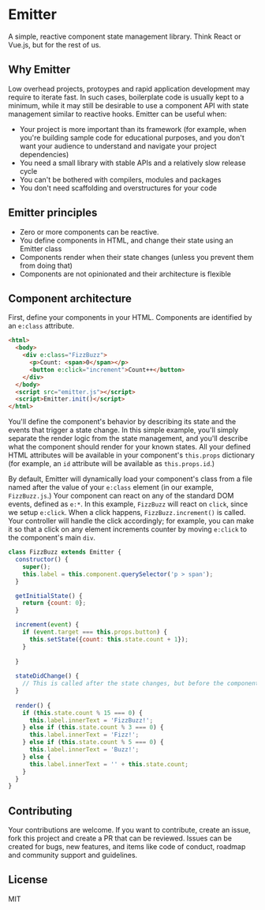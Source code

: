 # Emitter

A simple, reactive component state management library. Think React or Vue.js, but for the rest of us.

## Why Emitter

Low overhead projects, protoypes and rapid application development may require to iterate fast. In such cases, boilerplate code is usually kept to a minimum, while it may still be desirable to use a component API with state management similar to reactive hooks. Emitter can be useful when:

- Your project is more important than its framework (for example, when you're building sample code for educational purposes, and you don't want your audience to understand and navigate your project dependencies)
- You need a small library with stable APIs and a relatively slow release cycle
- You can't be bothered with compilers, modules and packages
- You don't need scaffolding and overstructures for your code

## Emitter principles

- Zero or more components can be reactive.
- You define components in HTML, and change their state using an Emitter class
- Components render when their state changes (unless you prevent them from doing that)
- Components are not opinionated and their architecture is flexible

## Component architecture

First, define your components in your HTML. Components are identified by an `e:class` attribute.

```html
<html>
  <body>
    <div e:class="FizzBuzz">
      <p>Count: <span>0</span></p>
      <button e:click="increment">Count++</button>
    </div>
  </body>
  <script src="emitter.js"></script>
  <script>Emitter.init()</script>
</html>
```

You'll define the component's behavior by describing its state and the events that trigger a state change. In this simple example, you'll simply separate the render logic from the state management, and you'll describe what the component should render for your known states. All your defined HTML attributes will be available in your component's `this.props` dictionary (for example, an `id` attribute will be available as `this.props.id`.)

By default, Emitter will dynamically load your component's class from a file named after the value of your `e:class` element (in our example, `FizzBuzz.js`.) Your component can react on any of the standard DOM events, defined as `e:*`. In this example, `FizzBuzz` will react on `click`, since we setup `e:click`. When a click happens, `FizzBuzz.increment()` is called. Your controller will handle the click accordingly; for example, you can make it so that a click on any element increments counter by moving `e:click` to the component's main `div`.

```js
class FizzBuzz extends Emitter {
  constructor() {
    super();
    this.label = this.component.querySelector('p > span');
  }

  getInitialState() {
    return {count: 0};
  }

  increment(event) {
    if (event.target === this.props.button) {
      this.setState({count: this.state.count + 1});  
    }
    
  }
  
  stateDidChange() {
    // This is called after the state changes, but before the component renders.
  }
  
  render() {
    if (this.state.count % 15 === 0) {
      this.label.innerText = 'FizzBuzz!';
    } else if (this.state.count % 3 === 0) {
      this.label.innerText = 'Fizz!';  
    } else if (this.state.count % 5 === 0) {
      this.label.innerText = 'Buzz!';  
    } else {
      this.label.innerText = '' + this.state.count;
    }
  }
}
```

## Contributing

Your contributions are welcome. If you want to contribute, create an issue, fork this project and create a PR that can be reviewed. Issues can be created for bugs, new features, and items like code of conduct, roadmap and community support and guidelines.

## License

MIT